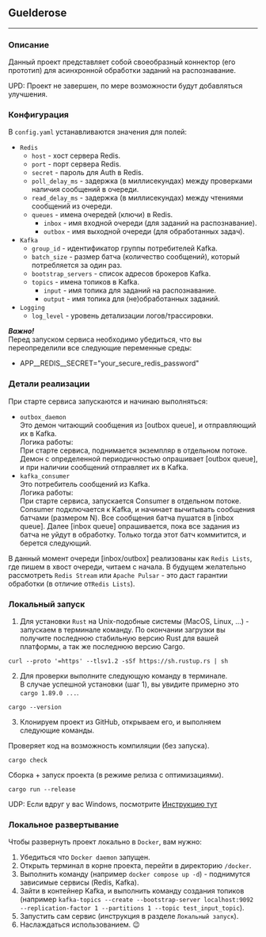 ## Guelderose

---

### Описание

Данный проект представляет собой своеобразный коннектор (его прототип) для асинхронной обработки заданий на распознавание.

UPD: Проект не завершен, по мере возможности будут добавляться улучшения.

### Конфигурация

В `config.yaml` устанавливаются значения для полей:

- `Redis`
  - `host` - хост сервера Redis.
  - `port` - порт сервера Redis.
  - `secret` - пароль для Auth в Redis.
  - `poll_delay_ms` - задержка (в миллисекундах) между проверками наличия сообщений в очереди.
  - `read_delay_ms` - задержка (в миллисекундах) между чтениями сообщений из очереди.
  - `queues` - имена очередей (ключи) в Redis.
    - `inbox` - имя входной очереди (для заданий на распознавание).
    - `outbox` - имя выходной очереди (для обработанных задач).
- `Kafka`
  - `group_id` - идентификатор группы потребителей Kafka.
  - `batch_size` - размер батча (количество сообщений), который потребляется за один раз.
  - `bootstrap_servers` - список адресов брокеров Kafka.
  - `topics` - имена топиков в Kafka.
    - `input` - имя топика для заданий на распознавание.
    - `output` - имя топика для (не)обработанных заданий.
- `Logging`
  - `log_level` - уровень детализации логов/трассировки.

***Важно!***  
Перед запуском сервиса необходимо убедиться, что вы переопределили все следующие переменные среды:
- APP__REDIS__SECRET="your_secure_redis_password"

### Детали реализации

При старте сервиса запускаются и начинаю выполняться:
- `outbox_daemon`  
  Это демон читающий сообщения из [outbox queue], и отправляющий их в Kafka.  
  Логика работы:  
  При старте сервиса, поднимается экземпляр в отдельном потоке.
  Демон с определенной периодичностью опрашивает [outbox queue], и при наличии сообщений отправляет их в Kafka.
- `kafka_consumer`  
  Это потребитель сообщений из Kafka.  
  Логика работы:  
  При старте сервиса, запускается Consumer в отдельном потоке.
  Consumer подключается к Kafka, и начинает вычитывать сообщения батчами (размером N).
  Все сообщения батча пушатся в [inbox queue].
  Далее [inbox queue] опрашивается, пока все задания из батча не уйдут в обработку. Только тогда этот батч коммитится, и берется следующий.

В данный момент очереди [inbox/outbox] реализованы как `Redis Lists`, где пишем в хвост очереди, читаем с начала.
В будущем желательно рассмотреть `Redis Stream` или `Apache Pulsar` - это даст гарантии обработки (в отличие от`Redis Lists`).

### Локальный запуск

1) Для установки `Rust` на Unix-подобные системы (MacOS, Linux, ...) - запускаем в терминале команду.
   По окончании загрузки вы получите последнюю стабильную версию Rust для вашей платформы, а так же последнюю версию Cargo.

```shell
curl --proto '=https' --tlsv1.2 -sSf https://sh.rustup.rs | sh
```

2) Для проверки выполните следующую команду в терминале.  
   В случае успешной установки (шаг 1), вы увидите примерно это `cargo 1.89.0 ...`.

```shell
cargo --version
```

3) Клонируем проект из GitHub, открываем его, и выполняем следующие команды.

Проверяет код на возможность компиляции (без запуска).
```shell
cargo check
```

Сборка + запуск проекта (в режиме релиза с оптимизациями).
```shell
cargo run --release
```

UDP: Если вдруг у вас Windows, посмотрите [Инструкцию тут](https://forge.rust-lang.org/infra/other-installation-methods.html)

### Локальное развертывание

Чтобы развернуть проект локально в `Docker`, вам нужно:

1) Убедиться что `Docker daemon` запущен.
2) Открыть терминал в корне проекта, перейти в директорию `/docker`.
3) Выполнить команду (например `docker compose up -d`) - поднимутся зависимые сервисы (Redis, Kafka).
4) Зайти в контейнер Kafka, и выполнить команду создания топиков (например `kafka-topics --create --bootstrap-server localhost:9092 --replication-factor 1 --partitions 1 --topic test_input_topic`).
5) Запустить сам сервис (инструкция в разделе `Локальный запуск`).
6) Наслаждаться использованием. :wink:
